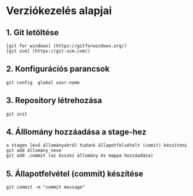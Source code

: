# Verziókezelés alapjai
## 1. Git letöltése
    [git for windows] (https://gitforwindows.org/)
    [git scm] (https://git-scm.com/)
## 2. Konfigurációs parancsok
    git config  global user.name
## 3. Repository létrehozása
    git init
## 4. Álllomány hozzáadása a stage-hez
    a stagen lévő állományokról tudunk állapotfelvételt (comit) készíteni
    git add állomány_neve
    git add .commit (az összes állomány és mappa hozzáadása)
## 5. Állapotfelvétel (commit) készítése
    git commit -m "commit message"